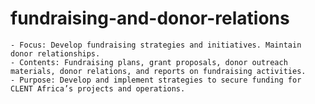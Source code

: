 # fundraising-and-donor-relations
    - Focus: Develop fundraising strategies and initiatives. Maintain donor relationships.
    - Contents: Fundraising plans, grant proposals, donor outreach materials, donor relations, and reports on fundraising activities.
    - Purpose: Develop and implement strategies to secure funding for CLENT Africa’s projects and operations.
